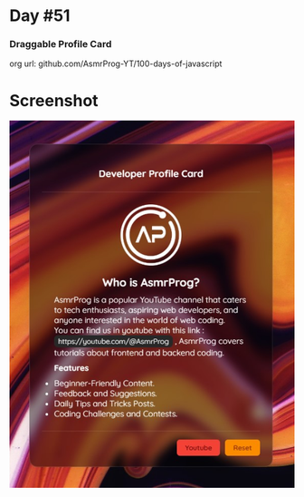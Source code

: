 # Day #51

### Draggable Profile Card
org url: github.com/AsmrProg-YT/100-days-of-javascript

# Screenshot
![sc](./screenshot.jpg)
